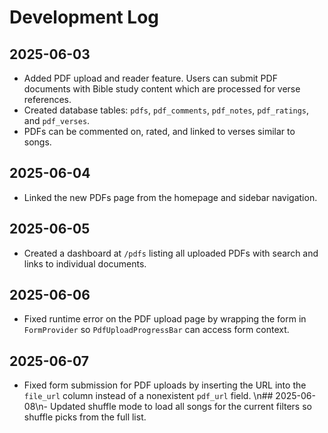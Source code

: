 # Development Log

## 2025-06-03
- Added PDF upload and reader feature. Users can submit PDF documents with Bible study content which are processed for verse references.
- Created database tables: `pdfs`, `pdf_comments`, `pdf_notes`, `pdf_ratings`, and `pdf_verses`.
- PDFs can be commented on, rated, and linked to verses similar to songs.

## 2025-06-04
- Linked the new PDFs page from the homepage and sidebar navigation.

## 2025-06-05
- Created a dashboard at `/pdfs` listing all uploaded PDFs with search and links to individual documents.

## 2025-06-06
- Fixed runtime error on the PDF upload page by wrapping the form in `FormProvider` so `PdfUploadProgressBar` can access form context.
## 2025-06-07
- Fixed form submission for PDF uploads by inserting the URL into the `file_url` column instead of a nonexistent `pdf_url` field.
\n## 2025-06-08\n- Updated shuffle mode to load all songs for the current filters so shuffle picks from the full list.
